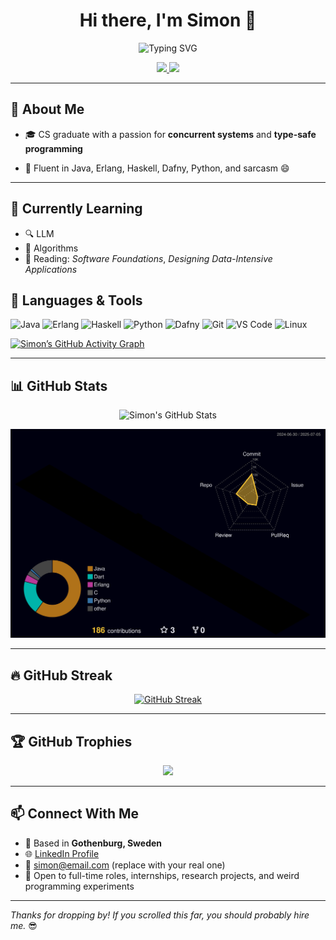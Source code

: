 <h1 align="center">Hi there, I'm Simon 👋</h1>

<p align="center">
  <img src="https://readme-typing-svg.herokuapp.com?font=Fira+Code&size=22&pause=1000&color=F7F7F7&center=true&vCenter=true&width=500&lines=Software+Engineer+%7C+FP+Fanatic;Java+%7C+Haskell+%7C+Erlang+%7C+Python;Always+Compiling+Knowledge..." alt="Typing SVG" />
</p>

<p align="center">
  <a href="https://www.linkedin.com/in/simon-johansson-software-genius/">
    <img src="https://img.shields.io/badge/LinkedIn-Connect-blue?style=flat-square&logo=linkedin" />
  </a>
  <a href="mailto:simonsimme@hotmail.se">
    <img src="https://img.shields.io/badge/Email-simonsimme@hotmail.se-red?style=flat-square&logo=gmail" />
  </a>
</p>

---





## 🧠 About Me

- 🎓 CS graduate with a passion for **concurrent systems** and **type-safe programming**

- 💬 Fluent in Java, Erlang, Haskell, Dafny, Python, and sarcasm 😄

---

## 🌱 Currently Learning

- 🔍 LLM
- 🧩 Algorithms 
- 💬 Reading: *Software Foundations*, *Designing Data-Intensive Applications*


## 🧰 Languages & Tools

![Java](https://img.shields.io/badge/Java-ED8B00?style=flat-square&logo=java&logoColor=white)
![Erlang](https://img.shields.io/badge/Erlang-B83998?style=flat-square&logo=erlang&logoColor=white)
![Haskell](https://img.shields.io/badge/Haskell-5e5086?style=flat-square&logo=haskell&logoColor=white)
![Python](https://img.shields.io/badge/Python-3776AB?style=flat-square&logo=python&logoColor=white)
![Dafny](https://img.shields.io/badge/Dafny-cccccc?style=flat-square)
![Git](https://img.shields.io/badge/Git-F05032?style=flat-square&logo=git&logoColor=white)
![VS Code](https://img.shields.io/badge/VS%20Code-007ACC?style=flat-square&logo=visual-studio-code&logoColor=white)
![Linux](https://img.shields.io/badge/Linux-FCC624?style=flat-square&logo=linux&logoColor=black)

[![Simon’s GitHub Activity Graph](https://github-readme-activity-graph.cyclic.app/graph?username=simonsimme&theme=github-compact)](https://github.com/Ashutosh00710/github-readme-activity-graph)



---

## 📊 GitHub Stats

<div align="center">

![Simon's GitHub Stats](https://github-readme-stats.vercel.app/api?username=simonsimme&show_icons=true&theme=tokyonight&hide=stars&count_private=true)



<a href="https://github.com/simonsimme/github-profile-3d-contrib">
  <img src="profile-3d-contrib/profile-night-rainbow.svg" />
</a>

</div>



---


## 🔥 GitHub Streak

<div align="center">

[![GitHub Streak](https://streak-stats.demolab.com?user=simonsimme&theme=tokyonight&date_format=M%20j%5B%2C%20Y%5D)](https://git.io/streak-stats)

</div>

---

## 🏆 GitHub Trophies

<div align="center">
  <img src="https://github-profile-trophy.vercel.app/?username=simonsimme&theme=monokai&column=6" />
</div>

---

## 📫 Connect With Me

- 📍 Based in **Gothenburg, Sweden**
- 🌐 [LinkedIn Profile](https://www.linkedin.com/in/simon-johansson-software-genius/)
- 📧 simon@email.com (replace with your real one)
- 💼 Open to full-time roles, internships, research projects, and weird programming experiments

---

_Thanks for dropping by! If you scrolled this far, you should probably hire me._ 😎
